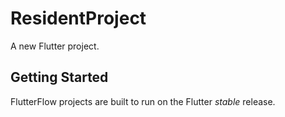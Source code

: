 # ResidentProject

A new Flutter project.

## Getting Started

FlutterFlow projects are built to run on the Flutter _stable_ release.
